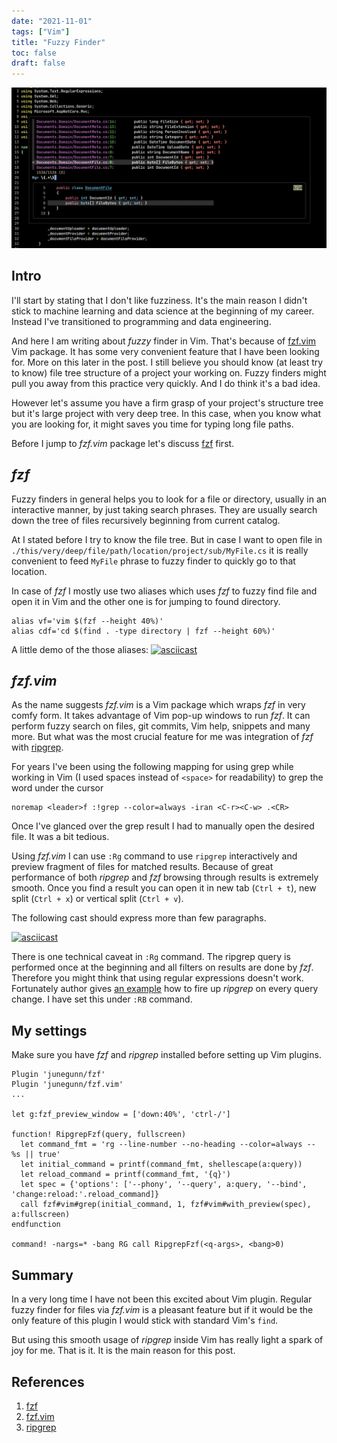 ```yaml
---
date: "2021-11-01"
tags: ["Vim"]
title: "Fuzzy Finder"
toc: false
draft: false
---
```


![img](top.png)

## Intro

I'll start by stating that I don't like fuzziness. It's the main reason I
didn't stick to machine learning and data science at the beginning of my
career. Instead I've transitioned to programming and data engineering.

And here I am writing about _fuzzy_ finder in Vim. That's because of
[fzf.vim](https://github.com/junegunn/fzf.vim) Vim package. It has some very
convenient feature that I have been looking for. More on this later in the
post. I still believe you should know (at least try to know) file tree
structure of a project your working on. Fuzzy finders might pull you away from
this practice very quickly. And I do think it's a bad idea.

However let's assume you have a firm grasp of your project's structure tree but
it's large project with very deep tree. In this case, when you know what you
are looking for, it might saves you time for typing long file paths.

Before I jump to _fzf.vim_ package let's discuss [fzf](https://github.com/junegunn/fzf)
first.


## _fzf_

Fuzzy finders in general helps you to look for a file or directory, usually in
an interactive manner, by just taking search phrases. They are usually search
down the tree of files recursively beginning from current catalog.

At I stated before I try to know the file tree. But in case I want to open file
in `./this/very/deep/file/path/location/project/sub/MyFile.cs` it is really
convenient to feed `MyFile` phrase to fuzzy finder to quickly go to that
location.

In case of _fzf_ I mostly use two aliases which uses _fzf_ to fuzzy find file
and open it in Vim and the other one is for jumping to found directory.


```
alias vf='vim $(fzf --height 40%)'
alias cdf='cd $(find . -type directory | fzf --height 60%)'
```
A little demo of the those aliases:
[![asciicast](https://asciinema.org/a/hTYFpnEqIekVYmTV7c1xS9PCk.svg)](https://asciinema.org/a/hTYFpnEqIekVYmTV7c1xS9PCk)


## _fzf.vim_

As the name suggests _fzf.vim_ is a Vim package which wraps _fzf_ in very comfy
form. It takes advantage of Vim pop-up windows to run _fzf_. It can perform
fuzzy search on files, git commits, Vim help, snippets and many more.
But what was the most crucial feature for me was integration of _fzf_ with
[ripgrep](https://github.com/BurntSushi/ripgrep).

For years I've been using the following mapping for using grep while working in
Vim (I used spaces instead of `<space>` for readability) to grep the word under
the cursor

```
noremap <leader>f :!grep --color=always -iran <C-r><C-w> .<CR>
```

Once I've glanced over the grep result I had to manually open the desired file.
It was a bit tedious.

Using _fzf.vim_ I can use `:Rg` command to use `ripgrep` interactively and
preview fragment of files for matched results. Because of great performance of
both _ripgrep_ and _fzf_ browsing through results is extremely smooth.
Once you find a result you can open it in new tab (`Ctrl + t`), new split
(`Ctrl + x`) or vertical split (`Ctrl + v`).

The following cast should express more than few paragraphs.

[![asciicast](https://asciinema.org/a/9qVzlU7SRLzvipfivYANQjZB7.svg)](https://asciinema.org/a/9qVzlU7SRLzvipfivYANQjZB7)

There is one technical caveat in `:Rg` command. The ripgrep query is performed
once at the beginning and all filters on results are done by _fzf_. Therefore
you might think that using regular expressions doesn't work. Fortunately author
gives [an
example](https://github.com/junegunn/fzf.vim#example-advanced-ripgrep-integration)
how to fire up _ripgrep_ on every query change. I have set this under `:RB`
command.


## My settings

Make sure you have _fzf_ and _ripgrep_ installed before setting up Vim plugins.


```
Plugin 'junegunn/fzf'
Plugin 'junegunn/fzf.vim'
...

let g:fzf_preview_window = ['down:40%', 'ctrl-/']

function! RipgrepFzf(query, fullscreen)
  let command_fmt = 'rg --line-number --no-heading --color=always -- %s || true'
  let initial_command = printf(command_fmt, shellescape(a:query))
  let reload_command = printf(command_fmt, '{q}')
  let spec = {'options': ['--phony', '--query', a:query, '--bind', 'change:reload:'.reload_command]}
  call fzf#vim#grep(initial_command, 1, fzf#vim#with_preview(spec), a:fullscreen)
endfunction

command! -nargs=* -bang RG call RipgrepFzf(<q-args>, <bang>0)
```

## Summary

In a very long time I have not been this excited about Vim plugin. Regular
fuzzy finder for files via _fzf.vim_ is a pleasant feature but if it would be
the only feature of this plugin I would stick with standard Vim's `find`.

But using this smooth usage of _ripgrep_ inside Vim has really light a spark of
joy for me. That is it. It is the main reason for this post.


## References

1. [fzf](https://github.com/junegunn/fzf)
2. [fzf.vim](https://github.com/junegunn/fzf.vim)
3. [ripgrep](https://github.com/BurntSushi/ripgrep)

